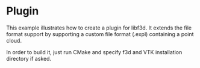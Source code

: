 # Plugin

This example illustrates how to create a plugin for libf3d. It extends the file format support by supporting a custom file format (.expl) containing a point cloud.

In order to build it, just run CMake and specify f3d and VTK installation directory if asked.
